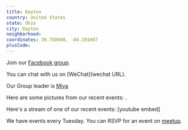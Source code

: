 ```yaml
---
title: Dayton
country: United States
state: Ohio
city: Dayton
neighborhood: 
coordinates: 39.758948, -84.191607
plusCode:
---
```

Join our [Facebook group](https://www.facebook.com/groups/free.code.camp.dayton.ohio).

You can chat with us on [WeChat](wechat URL).

Our Group leader is [Miya](freecodecamp.org/miya)

Here are some pictures from our recent events:
![]().

Here's a stream of one of our recent events:
[youtube embed]

We have events every Tuesday. You can RSVP for an event on [meetup](meetupurl).
